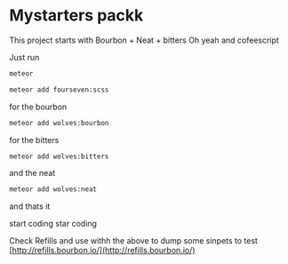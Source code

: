 # Mystarters packk


This project starts with 
Bourbon + Neat + bitters
Oh yeah and cofeescript


Just run 

``` sh
meteor
```


``` sh
meteor add fourseven:scss
```

for the bourbon 

``` sh
meteor add wolves:bourbon
```

for the bitters

``` sh
meteor add wolves:bitters
```

and the neat

``` sh
meteor add wolves:neat
```

and thats it

start coding star coding

Check Refills and use withh the above to dump some sinpets to test
[http://refills.bourbon.io/](http://refills.bourbon.io/)